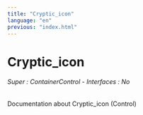 ```yaml
---
title: "Cryptic_icon"
language: "en"
previous: "index.html"
---
```


# Cryptic_icon

###### Super : ContainerControl - Interfaces : No

Documentation about Cryptic_icon (Control)
